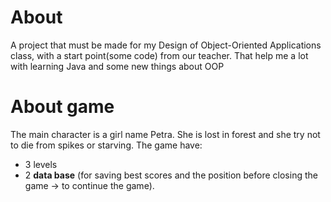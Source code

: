 # About
A project that must be made for my Design of Object-Oriented Applications class, with a start point(some code) from our teacher. That help me a lot with learning Java and some new things about OOP
# About game
The main character is a girl name Petra. She is lost in forest and she try not to die from spikes or starving. 
The game have:
+ 3 levels 
+ 2 __data base__ (for saving best scores and the position before closing the game -> to continue the game).
